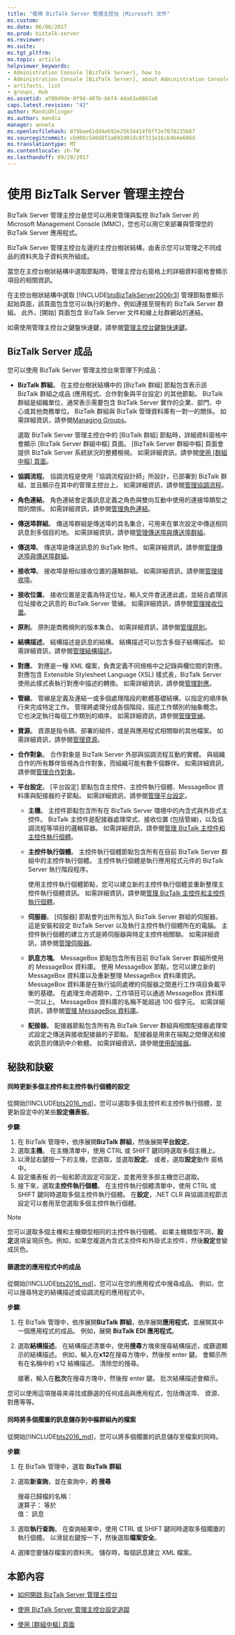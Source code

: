 ```yaml
---
title: "使用 BizTalk Server 管理主控台 |Microsoft 文件"
ms.custom: 
ms.date: 06/08/2017
ms.prod: biztalk-server
ms.reviewer: 
ms.suite: 
ms.tgt_pltfrm: 
ms.topic: article
helpviewer_keywords:
- Administration Console [BizTalk Server], how to
- Administration Console [BizTalk Server], about Administration Console
- artifacts, list
- groups, Hub
ms.assetid: af00d9de-0f94-407b-b6f4-4da63a0867a0
caps.latest.revision: "42"
author: MandiOhlinger
ms.author: mandia
manager: anneta
ms.openlocfilehash: 079bae61dd4e692e25634414f6ff2e7078235b67
ms.sourcegitcommit: cb908c540d8f1a692d01dc8f313e16cb4b4e696d
ms.translationtype: MT
ms.contentlocale: zh-TW
ms.lasthandoff: 09/20/2017
---
```

# <a name="using-the-biztalk-server-administration-console"></a>使用 BizTalk Server 管理主控台
BizTalk Server 管理主控台是您可以用來管理與監控 BizTalk Server 的 Microsoft Management Console (MMC)，您也可以用它來部署與管理您的 BizTalk Server 應用程式。  
  
 BizTalk Server 管理主控台左邊的主控台樹狀結構，由表示您可以管理之不同成品的資料夾及子資料夾所組成。  
  
 當您在主控台樹狀結構中選取節點時，管理主控台右窗格上的詳細資料窗格會顯示項目的相關資訊。  
  
 在主控台樹狀結構中選取 [!INCLUDE[btsBizTalkServer2006r3](../includes/btsbiztalkserver2006r3-md.md)] 管理節點會顯示起始頁面，該頁面包含您可以執行的動作，例如連接至現有的 BizTalk Server 群組。 此外，[開始] 頁面包含 BizTalk Server 文件和線上社群網站的連結。  
  
 如需使用管理主控台之鍵盤快速鍵，請參閱[管理主控台鍵盤快速鍵](../core/administration-console-keyboard-shortcuts.md)。  
  
## <a name="biztalk-server-artifacts"></a>BizTalk Server 成品  
 您可以使用 BizTalk Server 管理主控台來管理下列成品：  
  
-   **BizTalk 群組**。 在主控台樹狀結構中的 [BizTalk 群組] 節點包含表示該 BizTalk 群組之成品 (應用程式、合作對象與平台設定) 的其他節點。 BizTalk 群組是組織單位，通常表示需要包含 BizTalk Server 實作的企業、部門、中心或其他商務單位。 BizTalk 群組與 BizTalk 管理資料庫有一對一的關係。 如需詳細資訊，請參閱[Managing Groups](../core/managing-groups.md)。  
  
     選取 BizTalk Server 管理主控台中的 [BizTalk 群組] 節點時，詳細資料窗格中會顯示 [BizTalk Server 群組中樞] 頁面。 [BizTalk Server 群組中樞] 頁面會提供 BizTalk Server 系統狀況的整體檢視。 如需詳細資訊，請參閱[使用 [群組中樞] 頁面](../core/using-the-group-hub-page.md)。  
  
-   **協調流程**。 協調流程是使用「協調流程設計師」所設計，已部署到 BizTalk 群組，並且顯示在其中的管理主控台上。 如需詳細資訊，請參閱[管理協調流程](../core/managing-orchestrations.md)。  
  
-   **角色連結**。 角色連結會定義訊息定義之角色與雙向互動中使用的連接埠類型之間的關係。 如需詳細資訊，請參閱[管理角色連結](../core/managing-role-links.md)。  
  
-   **傳送埠群組**。 傳送埠群組是傳送埠的具名集合，可用來在單次設定中傳送相同訊息到多個目的地。 如需詳細資訊，請參閱[管理傳送埠與傳送埠群組](../core/managing-send-ports-and-send-port-groups.md)。  
  
-   **傳送埠**。 傳送埠是傳送訊息的 BizTalk 物件。 如需詳細資訊，請參閱[管理傳送埠與傳送埠群組](../core/managing-send-ports-and-send-port-groups.md)。  
  
-   **接收埠**。 接收埠是相似接收位置的邏輯群組。 如需詳細資訊，請參閱[管理接收埠](../core/managing-receive-ports.md)。  
  
-   **接收位置**。 接收位置是定義為特定位址，輸入文件會送達此處，並結合處理該位址接收之訊息的 BizTalk Server 管線。 如需詳細資訊，請參閱[管理接收位置](../core/managing-receive-locations.md)。  
  
-   **原則**。 原則是商務規則的版本集合。 如需詳細資訊，請參閱[管理原則](../core/managing-policies.md)。  
  
-   **結構描述**。 結構描述是訊息的結構。 結構描述可以包含多個子結構描述。 如需詳細資訊，請參閱[管理結構描述](../core/managing-schemas.md)。  
  
-   **對應**。 對應是一種 XML 檔案，負責定義不同規格中之記錄與欄位間的對應。 對應包含 Extensible Stylesheet Language (XSL) 樣式表，BizTalk Server 使用此樣式表執行對應中描述的轉換。 如需詳細資訊，請參閱[管理對應](../core/managing-maps.md)。  
  
-   **管線**。 管線是定義及連結一或多個處理階段的軟體基礎結構，以指定的順序執行來完成特定工作。 管理將處理分成各個階段，描述工作類別的抽象概念。 它也決定執行每個工作類別的順序。 如需詳細資訊，請參閱[管理管線](../core/managing-pipelines.md)。  
  
-   **資源**。 資源是指令碼、部署的組件，或是與應用程式相關聯的其他檔案。 如需詳細資訊，請參閱[管理資源](../core/managing-resources.md)。  
  
-   **合作對象**。 合作對象是 BizTalk Server 外部與協調流程互動的實體。 與組織合作的所有夥伴皆視為合作對象，而組織可能有數千個夥伴。 如需詳細資訊，請參閱[管理合作對象](../core/managing-parties.md)。  
  
-   **平台設定**。 [平台設定] 節點包含主控件、主控件執行個體、MessageBox 資料庫與配接器的子節點。 如需詳細資訊，請參閱[管理平台設定](../core/managing-platform-settings.md)。  
  
    -   **主機**。 主控件節點包含所有在 BizTalk Server 環境中的內含式與外掛式主控件。 BizTalk 主控件是配接器處理常式、接收位置 (包括管線)，以及協調流程等項目的邏輯容器。 如需詳細資訊，請參閱[管理 BizTalk 主控件和主控件執行個體](../core/managing-biztalk-hosts-and-host-instances.md)。  
  
    -   **主控件執行個體**。 主控件執行個體節點包含所有在目前 BizTalk Server 群組中的主控件執行個體。 主控件執行個體是執行應用程式元件的 BizTalk Server 執行階段程序。  
  
         使用主控件執行個體節點，您可以建立新的主控件執行個體並重新整理主控件執行個體資訊。 如需詳細資訊，請參閱[管理 BizTalk 主控件和主控件執行個體](../core/managing-biztalk-hosts-and-host-instances.md)。  
  
    -   **伺服器**。 [伺服器] 節點會列出所有加入 BizTalk Server 群組的伺服器。 這是安裝和設定 BizTalk Server 以及執行主控件執行個體所在的電腦。 主控件執行個體的建立方式是將伺服器與特定主控件相關聯。 如需詳細資訊，請參閱[管理伺服器](../core/managing-servers.md)。  
  
    -   **訊息方塊**。 MessageBox 節點包含所有目前 BizTalk Server 群組所使用的 MessageBox 資料庫。 使用 MessageBox 節點，您可以建立新的 MessageBox 資料庫以及重新整理 MessageBox 資料庫資訊。 MessageBox 資料庫是在執行協同處裡的伺服器之間進行工作項目負載平衡的基礎。 在處理生命週期中，工作項目可以通過 MessageBox 資料庫一次以上。 MessageBox 資料庫的名稱不能超過 100 個字元。 如需詳細資訊，請參閱[管理 MessageBox 資料庫](../core/managing-messagebox-databases.md)。  
  
    -   **配接器**。 配接器節點包含所有為 BizTalk Server 群組與相關配接器處理常式設定之傳送與接收配接器的子節點。 配接器是用來在端點之間傳送和接收訊息的傳訊中介軟體。 如需詳細資訊，請參閱[使用配接器](../core/using-adapters.md)。  

## <a name="tips-and-tricks"></a>秘訣和訣竅

#### <a name="update-settings-for-multiple-hosts-and-host-instances-simultaneously"></a>同時更新多個主控件和主控件執行個體的設定
從開始[!INCLUDE[bts2016_md](../includes/bts2016-md.md)]，您可以選取多個主控件和主控件執行個體，並更新設定中的某些**設定儀表板**。

**步驟**:

1. 在 BizTalk 管理中，依序展開**BizTalk 群組**，然後展開**平台設定**。
2. 選取**主機**。 在主機清單中，使用 CTRL 或 SHIFT 鍵同時選取多個主機上。
3. 以滑鼠右鍵按一下的主機，您選取，並選取**設定**。 或者，選取**設定**動作 窗格中。
4. 設定儀表板 的一般和節流設定可設定，並套用至多部主機您已選取。 
5. 接下來，選取**主控件執行個體**。 在主控件執行個體清單中，使用 CTRL 或 SHIFT 鍵同時選取多個主控件執行個體。 在**設定**，.NET CLR 與協調流程節流設定可以套用至您選取多個主控件執行個體。 

> [!NOTE]
> 您可以選取多個主機和主機類型相同的主控件執行個體。 如果主機類型不同，**設定**選項呈現灰色。例如，如果您複選內含式主控件和外掛式主控件，然後**設定**會變成灰色。

#### <a name="filter-artifacts-in-your-application"></a>篩選您的應用程式中的成品
從開始[!INCLUDE[bts2016_md](../includes/bts2016-md.md)]，您可以在您的應用程式中搜尋成品。 例如，您可以搜尋特定的結構描述或協調流程的應用程式中。 

**步驟**:

1. 在 BizTalk 管理中，依序展開**BizTalk 群組**，依序展開**應用程式**，並展開其中一個應用程式的成品。 例如，展開  **BizTalk EDI 應用程式**。 
2. 選取**結構描述**。 在結構描述清單中，使用**搜尋**方塊來搜尋結構描述，或篩選顯示的結構描述。 例如，輸入在**x12**在搜尋方塊中，然後按 enter 鍵。 會顯示所有在名稱中的 x12 結構描述。 清除您的搜尋。 

    接著，輸入在**批次**在搜尋方塊中，然後按 enter 鍵。 批次結構描述會顯示。 
    
您可以使用這項搜尋來尋找或篩選的任何成品與應用程式，包括傳送埠、 資源、 對應等等。 

#### <a name="save-multiple-suspended-messages-simultaneously-to-a-file-within-group-hub"></a>同時將多個擱置的訊息儲存到中樞群組內的檔案 
從開始[!INCLUDE[bts2016_md](../includes/bts2016-md.md)]，您可以將多個擱置的訊息儲存至檔案的同時。

**步驟**:

1. 在 BizTalk 管理中，選取  **BizTalk 群組**
2. 選取**新查詢**，並在查詢中，**的 搜尋**

    搜尋已歸檔的名稱：  
    運算子： 等於  
    值： 訊息
3. 選取**執行查詢**。 在查詢結果中，使用 CTRL 或 SHIFT 鍵同時選取多個擱置的執行個體。 以滑鼠右鍵按一下，然後選取**檔案安全**。 
4. 選擇您要儲存檔案的資料夾。 儲存時，每個訊息建立 XML 檔案。

## <a name="in-this-section"></a>本節內容  
  
-   [如何開啟 BizTalk Server 管理主控台](../core/how-to-open-the-biztalk-server-administration-console.md)  
  
-   [使用 BizTalk Server 管理主控台設定追蹤](http://msdn.microsoft.com/en-us/49b7f9d3-60b5-41bd-ba8b-029253926bef)  
  
-   [使用 [群組中樞] 頁面](../core/using-the-group-hub-page.md)